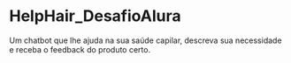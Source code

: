 # HelpHair_DesafioAlura
Um chatbot que lhe ajuda na sua saúde capilar, descreva sua necessidade e receba o feedback do produto certo.
